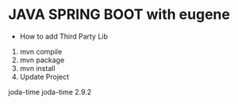 # JAVA SPRING BOOT with eugene

- How to add Third Party Lib

1. mvn compile
2. mvn package
3. mvn install
4. Update Project

<dependencies>
		<dependency>
			<groupId>joda-time</groupId>
			<artifactId>joda-time</artifactId>
			<version>2.9.2</version>
		</dependency>
</dependencies>


